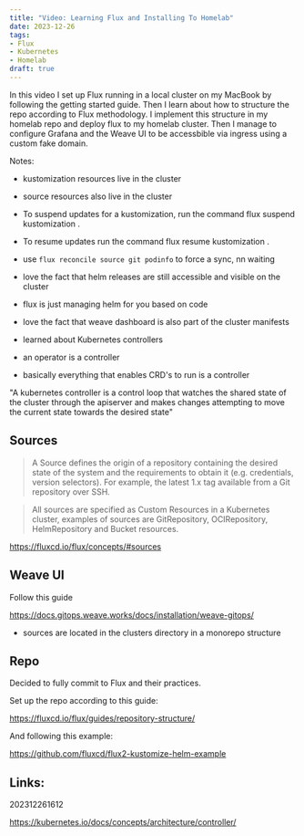 ```yaml
---
title: "Video: Learning Flux and Installing To Homelab"
date: 2023-12-26
tags:
- Flux
- Kubernetes
- Homelab
draft: true
---
```


In this video I set up Flux running in a local cluster on my MacBook by following the getting started guide. Then I learn about how to structure the repo according to Flux methodology. I implement this structure in my homelab repo and deploy flux to my homelab cluster. Then I manage to configure Grafana and the Weave UI to be accessbible via ingress using a custom fake domain.

Notes:

* kustomization resources live in the cluster
* source resources also live in the cluster
* To suspend updates for a kustomization, run the command flux suspend kustomization <name>.
* To resume updates run the command flux resume kustomization <name>.
* use `flux reconcile source git podinfo` to force a sync, nn waiting

* love the fact that helm releases are still accessible and visible on the cluster
* flux is just managing helm for you based on code
* love the fact that weave dashboard is also part of the cluster manifests

* learned about Kubernetes controllers
* an operator is a controller
* basically everything that enables CRD's to run is a controller

"A kubernetes controller is a control loop that watches the shared state of the cluster through the apiserver and makes changes attempting to move the current state towards the desired state"

## Sources

>A Source defines the origin of a repository containing the desired state of the system and the requirements to obtain it (e.g. credentials, version selectors). For example, the latest 1.x tag available from a Git repository over SSH.

>All sources are specified as Custom Resources in a Kubernetes cluster, examples of sources are GitRepository, OCIRepository, HelmRepository and Bucket resources.

https://fluxcd.io/flux/concepts/#sources

## Weave UI

Follow this guide

https://docs.gitops.weave.works/docs/installation/weave-gitops/

* sources are located in the clusters directory in a monorepo structure

## Repo

Decided to fully commit to Flux and their practices.

Set up the repo according to this guide:

https://fluxcd.io/flux/guides/repository-structure/

And following this example:

https://github.com/fluxcd/flux2-kustomize-helm-example


## Links:

202312261612

https://kubernetes.io/docs/concepts/architecture/controller/



